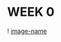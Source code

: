 # WEEK 0
! [image-name](https://github.com/skully-coder/IECSE-App-Winter-Project-20/blob/Akshay-Kalidatta/Task%200/Screenshot_1610792639.png)